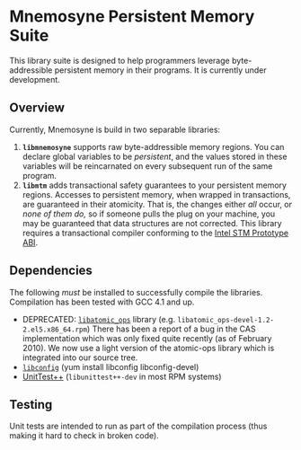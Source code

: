 Mnemosyne Persistent Memory Suite
=================================
This library suite is designed to help programmers leverage byte-addressible persistent memory in their programs. It is currently under development.

Overview
--------
Currently, Mnemosyne is build in two separable libraries:

1. **`libmnemosyne`** supports raw byte-addressible memory regions. You can declare global variables to be _persistent_, and the values stored in these variables will be reincarnated on every subsequent run of the same program.
2. **`libmtm`** adds transactional safety guarantees to your persistent memory regions. Accesses to persistent memory, when wrapped in transactions, are guaranteed in their atomicity. That is, the changes either _all_ occur, or _none of them do,_ so if someone pulls the plug on your machine, you may be guaranteed that data structures are not corrected. This library requires a transactional compiler conforming to the [Intel STM Prototype ABI](http://software.intel.com/en-us/articles/intel-c-stm-compiler-prototype-edition-20/#ABI).

Dependencies
------------
The following _must_ be installed to successfully compile the libraries. Compilation has been tested with GCC 4.1 and up.

- DEPRECATED: [`libatomic_ops`](http://www.hpl.hp.com/research/linux/atomic_ops/) library (e.g. `libatomic_ops-devel-1.2-2.el5.x86_64.rpm`)
  There has been a report of a bug in the CAS implementation which was only fixed quite recently (as of February 2010). We now use a light version of the atomic-ops library which is integrated into our source tree.
- [`libconfig`](www.hyperrealm.com/libconfig/) (yum install libconfig libconfig-devel)
- [UnitTest++](unittest-cpp.sourceforge.net) (`libunittest++-dev` in most RPM systems)

Testing
-------
Unit tests are intended to run as part of the compilation process (thus making it hard to check in broken code). 
